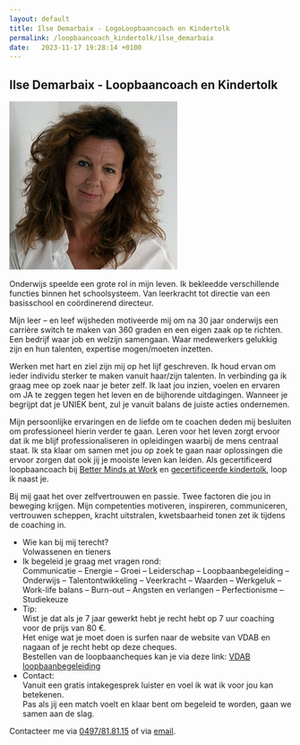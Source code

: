 ```yaml
---
layout: default
title: Ilse Demarbaix - LogoLoopbaancoach en Kindertolk
permalink: /loopbaancoach_kindertolk/ilse_demarbaix
date:   2023-11-17 19:28:14 +0100
---
```


## Ilse Demarbaix - Loopbaancoach en Kindertolk 

<img src="/assets/img/Ilse_SQ.jpg" class="circular--square">


Onderwijs speelde een grote rol in mijn leven. Ik bekleedde verschillende functies binnen het schoolsysteem. Van leerkracht tot directie van een basisschool en coördinerend directeur.  

Mijn leer – en leef wijsheden motiveerde mij om na 30 jaar onderwijs een carrière switch te maken van 360 graden en een eigen zaak op te richten. Een bedrijf waar job en welzijn samengaan. Waar medewerkers gelukkig zijn en hun talenten, expertise mogen/moeten inzetten.  

Werken met hart en ziel zijn mij op het lijf geschreven. Ik houd ervan om ieder individu sterker te maken vanuit haar/zijn talenten.  In verbinding ga ik graag mee op zoek naar je beter zelf. Ik laat jou inzien, voelen en ervaren om JA te zeggen tegen het leven en de bijhorende uitdagingen. Wanneer je begrijpt dat je UNIEK bent, zul je vanuit balans de juiste acties ondernemen.  

Mijn persoonlijke ervaringen en de liefde om te coachen deden mij besluiten om professioneel hierin verder te gaan. Leren voor het leven zorgt ervoor dat ik me blijf professionaliseren in opleidingen waarbij de mens centraal staat. 
Ik sta klaar om samen met jou op zoek te gaan naar oplossingen die ervoor zorgen dat ook jij je mooiste leven kan leiden.
Als gecertificeerd loopbaancoach bij [Better Minds at Work](https://bettermindscoaching.com/coach/ilse-demarbaix) en [gecertificeerde kindertolk](https://presentchild.com/), loop ik naast je.  

Bij mij gaat het over zelfvertrouwen en passie. Twee factoren die jou in beweging krijgen. Mijn competenties motiveren, inspireren, communiceren, vertrouwen scheppen, kracht uitstralen, kwetsbaarheid tonen zet ik tijdens de coaching in.  

- Wie kan bij mij terecht?  
Volwassenen en tieners
- Ik begeleid je graag met vragen rond:  
Communicatie – Energie – Groei – Leiderschap – Loopbaanbegeleiding – Onderwijs – Talentontwikkeling – Veerkracht – Waarden – Werkgeluk – Work-life balans – Burn-out – Angsten en verlangen – Perfectionisme – Studiekeuze 
- Tip:  
Wist je dat als je 7 jaar gewerkt hebt je recht hebt op 7 uur coaching voor de prijs van 80 €.  
Het enige wat je moet doen is surfen naar de website van VDAB en nagaan of je recht hebt op deze cheques.  
Bestellen van de loopbaancheques kan je via deze link: [VDAB loopbaanbegeleiding](https://www.vdab.be/loopbaanbegeleiding)
- Contact:  
Vanuit een gratis intakegesprek luister en voel ik wat ik voor jou kan betekenen.  
Pas als jij een match voelt en klaar bent om begeleid te worden, gaan we samen aan de slag. 
  
  
Contacteer me via <a href="tel:+32497818115" itemprop="telephone">0497/81.81.15</a> of via <a href="mailto:demarbaix.ilse@telenet.be" itemprop="email">email</a>.
  
  